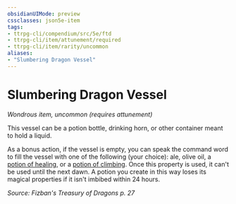 ```yaml
---
obsidianUIMode: preview
cssclasses: json5e-item
tags:
- ttrpg-cli/compendium/src/5e/ftd
- ttrpg-cli/item/attunement/required
- ttrpg-cli/item/rarity/uncommon
aliases: 
- "Slumbering Dragon Vessel"
---
```

# Slumbering Dragon Vessel
*Wondrous item, uncommon (requires attunement)*  



This vessel can be a potion bottle, drinking horn, or other container meant to hold a liquid.

As a bonus action, if the vessel is empty, you can speak the command word to fill the vessel with one of the following (your choice): ale, olive oil, a [potion of healing](/3-Mechanics/CLI/Compendium/items/potion-of-healing.md), or a [potion of climbing](/3-Mechanics/CLI/Compendium/items/potion-of-climbing.md). Once this property is used, it can't be used until the next dawn. A potion you create in this way loses its magical properties if it isn't imbibed within 24 hours.

*Source: Fizban's Treasury of Dragons p. 27*